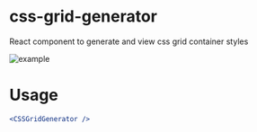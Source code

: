 # css-grid-generator
React component to generate and view css grid container styles

![example](https://user-images.githubusercontent.com/6363089/50503169-16407680-0a22-11e9-93ab-98ac51c90b2a.png)

# Usage
```jsx
<CSSGridGenerator />
```
